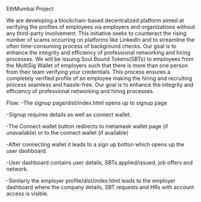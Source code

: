 EthMumbai Project

We are developing a blockchain-based decentralized platform aimed at verifying the profiles of employees via employers and organizations without any third-party involvement. This initiative seeks to counteract the rising number of scams occurring on platforms like LinkedIn and to streamline the often time-consuming process of background checks. Our goal is to enhance the integrity and efficiency of professional networking and hiring processes. We will be issuing Soul Bound Tokens(SBTs) to employees from the MultiSig Wallet of employers such that there is more than one person from their team verifying your credentials. This process ensures a completely verified profile of an employee making the hiring and recruiting process seamless and hassle-free. Our goal is to enhance the integrity and efficiency of professional networking and hiring processes.

Flow:
-The signup page/dist/index.html opens up to signup page

-Signup requires details as well as connect wallet.

-The Connect wallet button redirects to metamask wallet page (if unavailable) or to the connect wallet (if available)

-After connecting wallet it leads to a sign up botton which opens up the user dashboard.

-User dashboard contains user details, SBTs applied/issued, job offers and network.

-Similarly the employer profile/dist/index.html leads to the employer dashboard where the company details, SBT requests and HRs with account access is visible.
